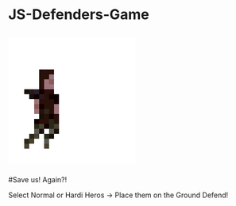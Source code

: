 # JS-Defenders-Game

## ![BAT](hero1_card.png)
#Save us! Again?!

Select Normal or Hardi Heros -> Place them on the Ground
Defend!

